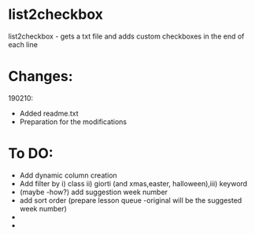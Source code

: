 # list2checkbox
list2checkbox - gets a txt file and adds custom checkboxes in the end of each line


# Changes:
190210:
- Added readme.txt
- Preparation for the modifications

# To DO:

- Add dynamic column creation
- Add filter by i) class ii) giorti (and xmas,easter, halloween),iii) keyword
- (maybe -how?) add suggestion week number
- add sort order (prepare lesson queue -original will be the suggested week number)
- 
- 